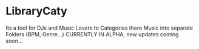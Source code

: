 # LibraryCaty
Its a tool for DJs and Music Lovers to Categories there Music into separate Folders (BPM, Genre...)
CURRENTLY IN ALPHA, new updates coming soon...
